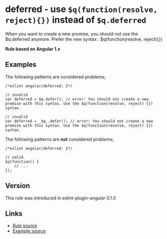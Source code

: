 <!-- WARNING: Generated documentation. Edit docs and examples in the rule and examples file ('rules/deferred.js', 'examples/deferred.js'). -->

# deferred - use `$q(function(resolve, reject){})` instead of `$q.deferred`

When you want to create a new promise, you should not use the $q.deferred anymore.
Prefer the new syntax : $q(function(resolve, reject){})

**Rule based on Angular 1.x**

## Examples

The following patterns are considered problems;

    /*eslint angular/deferred: 2*/

    // invalid
    var deferred = $q.defer(); // error: You should not create a new promise with this syntax. Use the $q(function(resolve, reject) {}) syntax.

    // invalid
    var deferred = _$q_.defer(); // error: You should not create a new promise with this syntax. Use the $q(function(resolve, reject) {}) syntax.

The following patterns are **not** considered problems;

    /*eslint angular/deferred: 2*/

    // valid
    $q(function() {
        // ...
    });

## Version

This rule was introduced in eslint-plugin-angular 0.1.0

## Links

* [Rule source](/rules/deferred.js)
* [Example source](/examples/deferred.js)
